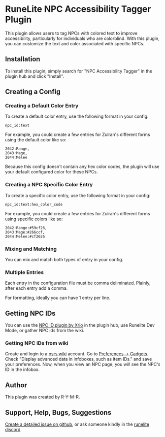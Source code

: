 # RuneLite NPC Accessibility Tagger Plugin

This plugin allows users to tag NPCs with colored text to improve accessibility, particularly for individuals who are colorblind. With this plugin, you can customize the text and color associated with specific NPCs.

## Installation

To install this plugin, simply search for "NPC Accessibility Tagger" in the plugin hub and click "Install".

## Creating a Config

### Creating a Default Color Entry

To create a default color entry, use the following format in your config:

```
npc_id:text
```

For example, you could create a few entries for Zulrah's different forms using the default color like so:

```
2042:Range,
2043:Mage,
2044:Melee
```

Because this config doesn't contain any hex color codes, the plugin will use your default configured color for these NPCs.

### Creating a NPC Specific Color Entry

To create a specific color entry, use the following format in your config:

```
npc_id:text:hex_color_code
``` 

For example, you could create a few entries for Zulrah's different forms using specific colors like so:

```
2042:Range:#59cf26,
2043:Mage:#266ccf,
2044:Melee:#cf2626
```

### Mixing and Matching

You can mix and match both types of entry in your config. 

### Multiple Entries

Each entry in the configuration file must be comma deliminated. Plainly, after each entry add a comma. 

For formatting, ideally you can have 1 entry per line.

## Getting NPC IDs

You can use the [NPC ID plugin by Xrio](https://github.com/XrioBtw/npc-id) in the plugin hub, use Runelite Dev Mode, or gather NPC ids from the wiki.

### Getting NPC IDs from wiki

Create and login to a [osrs wiki](https://oldschool.runescape.wiki/) account. Go to [Preferences -> Gadgets](https://oldschool.runescape.wiki/w/Special:Preferences#mw-prefsection-gadgets). Check "Display advanced data in infoboxes, such as item IDs." and save your preferences. Now, when you view an NPC page, you will see the NPC's ID in the infobox.

## Author

This plugin was created by R-Y-M-R.

## Support, Help, Bugs, Suggestions

[Create a detailed issue on github](https://github.com/R-Y-M-R/NpcAccessibilityTaggerPlugin/issues/new/choose), or ask someone kindly in the [runelite discord](https://runelite.net/discord).